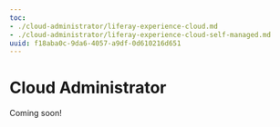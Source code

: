 ```yaml
---
toc:
- ./cloud-administrator/liferay-experience-cloud.md
- ./cloud-administrator/liferay-experience-cloud-self-managed.md
uuid: f18aba0c-9da6-4057-a9df-0d610216d651
---
```

# Cloud Administrator

Coming soon!
